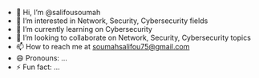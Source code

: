 - 👋 Hi, I’m @salifousoumah
- 👀 I’m interested in Network, Security, Cybersecurity fields
- 🌱 I’m currently learning on Cybersecurity
- 💞️ I’m looking to collaborate on Network, Security, Cybersecurity topics
- 📫 How to reach me at soumahsalifou75@gmail.com
- 😄 Pronouns: ...
- ⚡ Fun fact: ...

<!---
salifousoumah/salifousoumah is a ✨ special ✨ repository because its `README.md` (this file) appears on your GitHub profile.
You can click the Preview link to take a look at your changes.
--->
